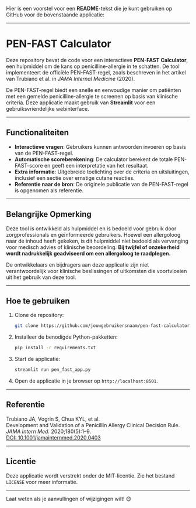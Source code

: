 Hier is een voorstel voor een **README**-tekst die je kunt gebruiken op GitHub voor de bovenstaande applicatie:

---

# PEN-FAST Calculator

Deze repository bevat de code voor een interactieve **PEN-FAST Calculator**, een hulpmiddel om de kans op penicilline-allergie in te schatten. De tool implementeert de officiële PEN-FAST-regel, zoals beschreven in het artikel van Trubiano et al. in *JAMA Internal Medicine* (2020). 

De PEN-FAST-regel biedt een snelle en eenvoudige manier om patiënten met een gemelde penicilline-allergie te screenen op basis van klinische criteria. Deze applicatie maakt gebruik van **Streamlit** voor een gebruiksvriendelijke webinterface.

---

## Functionaliteiten
- **Interactieve vragen**: Gebruikers kunnen antwoorden invoeren op basis van de PEN-FAST-regel.
- **Automatische scoreberekening**: De calculator berekent de totale PEN-FAST-score en geeft een interpretatie van het resultaat.
- **Extra informatie**: Uitgebreide toelichting over de criteria en uitsluitingen, inclusief een sectie over ernstige cutane reacties.
- **Referentie naar de bron**: De originele publicatie van de PEN-FAST-regel is opgenomen als referentie.

---

## Belangrijke Opmerking
Deze tool is ontwikkeld als hulpmiddel en is bedoeld voor gebruik door zorgprofessionals en geïnformeerde gebruikers. Hoewel een allergoloog naar de inhoud heeft gekeken, is dit hulpmiddel niet bedoeld als vervanging voor medisch advies of klinische beoordeling. **Bij twijfel of onzekerheid wordt nadrukkelijk geadviseerd om een allergoloog te raadplegen.**

De ontwikkelaars en bijdragers aan deze applicatie zijn niet verantwoordelijk voor klinische beslissingen of uitkomsten die voortvloeien uit het gebruik van deze tool.

---

## Hoe te gebruiken
1. Clone de repository:
   ```bash
   git clone https://github.com/jouwgebruikersnaam/pen-fast-calculator.git
   ```
2. Installeer de benodigde Python-pakketten:
   ```bash
   pip install -r requirements.txt
   ```
3. Start de applicatie:
   ```bash
   streamlit run pen_fast_app.py
   ```
4. Open de applicatie in je browser op `http://localhost:8501`.

---

## Referentie
Trubiano JA, Vogrin S, Chua KYL, et al.  
Development and Validation of a Penicillin Allergy Clinical Decision Rule.  
*JAMA Intern Med.* 2020;180(5):1–9.  
[DOI: 10.1001/jamainternmed.2020.0403](https://doi.org/10.1001/jamainternmed.2020.0403)

---

## Licentie
Deze applicatie wordt verstrekt onder de MIT-licentie. Zie het bestand `LICENSE` voor meer informatie.

---

Laat weten als je aanvullingen of wijzigingen wilt! 😊
